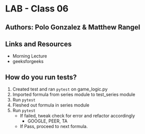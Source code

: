 # LAB - Class 06

## Authors: Polo Gonzalez & Matthew Rangel

## Links and Resources

- Morning Lecture
- geeksforgeeks

<!-- PORT - Port Number
DATABASE_URL - URL to the running Postgres instance/db
How to initialize/run your application (where applicable)
e.g. python main.py
How to use your library (where applicable)
Tests -->

## How do you run tests?

1. Created test and ran `pytest` on game_logic.py
2. Imported formula from series module to test_series module
3. Run `pytest`
4. Fleshed out formula in series module
5. Run `pytest`
   - If failed, tweak check for error and refactor accordingly
      - GOOGLE, PEER, TA
   - If Pass, proceed to next formula.

<!-- Describe any tests that you did not complete, skipped, etc -->